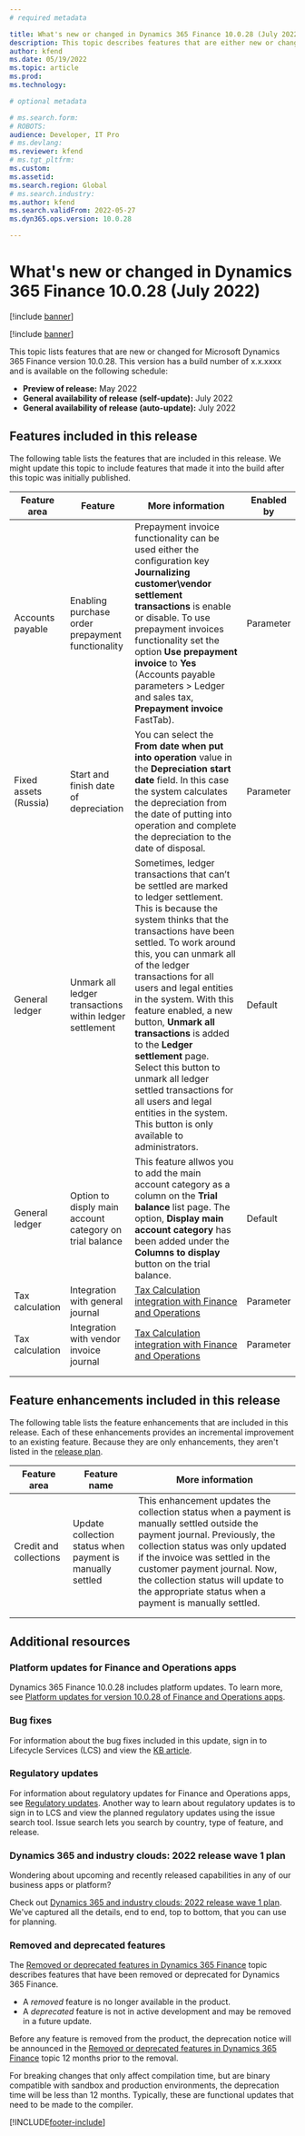 ```yaml
---
# required metadata

title: What's new or changed in Dynamics 365 Finance 10.0.28 (July 2022)
description: This topic describes features that are either new or changed in the Microsoft Dynamics 365 Finance version 10.0.28 preview release.
author: kfend
ms.date: 05/19/2022
ms.topic: article
ms.prod: 
ms.technology: 

# optional metadata

# ms.search.form: 
# ROBOTS: 
audience: Developer, IT Pro
# ms.devlang: 
ms.reviewer: kfend
# ms.tgt_pltfrm: 
ms.custom: 
ms.assetid: 
ms.search.region: Global
# ms.search.industry: 
ms.author: kfend
ms.search.validFrom: 2022-05-27
ms.dyn365.ops.version: 10.0.28

---
```


# What's new or changed in Dynamics 365 Finance 10.0.28 (July 2022)

[!include [banner](../includes/banner.md)]

[!include [banner](../includes/preview-banner.md)]

This topic lists features that are new or changed for Microsoft Dynamics 365 Finance version 10.0.28. This version has a build number of x.x.xxxx and is available on the following schedule:

- **Preview of release:** May 2022
- **General availability of release (self-update):** July 2022
- **General availability of release (auto-update):** July 2022

## Features included in this release

The following table lists the features that are included in this release. We might update this topic to include features that made it into the build after this topic was initially published.

| Feature area | Feature | More information | Enabled by |
|----|----|----|----|
|  Accounts payable  |  Enabling purchase order prepayment functionality    |  Prepayment invoice functionality can be used either the configuration key **Journalizing customer\vendor settlement transactions** is enable or disable. To use prepayment invoices functionality set the option **Use prepayment invoice** to **Yes** (Accounts payable parameters > Ledger and sales tax, **Prepayment invoice** FastTab).   |  Parameter  |
|  Fixed assets (Russia)  |  Start and finish date of depreciation   |  You can select the **From date when put into operation** value in the **Depreciation start date** field. In this case the system calculates the depreciation from the date of putting into operation and complete the depreciation to the date of disposal.   | Parameter   | 
| General ledger | Unmark all ledger transactions within ledger settlement   | Sometimes, ledger transactions that can’t be settled are marked to ledger settlement. This is because the system thinks that the transactions have been settled. To work around this, you can unmark all of the ledger transactions for all users and legal entities in the system. With this feature enabled, a new button, **Unmark all transactions** is added to the **Ledger settlement** page. Select this button to unmark all ledger settled transactions for all users and legal entities in the system. This button is only available to administrators. | Default  |
| General ledger   | Option to disply main account category on trial balance | This feature allwos you to add the main account category as a column on the **Trial balance** list page. The option, **Display main account category** has been added under the **Columns to display** button on the trial balance.   | Default |
| Tax calculation  | Integration with general journal   |  [Tax Calculation integration with Finance and Operations](../localizations/global-tax-calcuation-service-overview.md)  | Parameter   | 
| Tax calculation  | Integration with vendor invoice journal   | [Tax Calculation integration with Finance and Operations](../localizations/global-tax-calcuation-service-overview.md)  | Parameter   | 
|    |    |    |    | 
|    |    |    |    | 


## Feature enhancements included in this release

The following table lists the feature enhancements that are included in this release. Each of these enhancements provides an incremental improvement to an existing feature. Because they are only enhancements, they aren't listed in the [release plan](/dynamics365-release-plan/2021wave2/finance-operations/dynamics365-finance).

| Feature area | Feature name | More information |
|--------------|--------------|------------------|
| Credit and collections  | Update collection status when payment is manually settled | This enhancement updates the collection status when a payment is manually settled outside the payment journal. Previously, the collection status was only updated if the invoice was settled in the customer payment journal. Now, the collection status will update to the appropriate status when a payment is manually settled. |
|              |              |                  |
|              |              |                  |

## Additional resources

### Platform updates for Finance and Operations apps

Dynamics 365 Finance 10.0.28 includes platform updates. To learn more, see [Platform updates for version 10.0.28 of Finance and Operations apps](../../fin-ops-core/dev-itpro/get-started/whats-new-platform-updates-10-0-28.md).

### Bug fixes

For information about the bug fixes included in this update, sign in to Lifecycle Services (LCS) and view the [KB article](https://fix.lcs.dynamics.com/Issue/Details?bugId=).

### Regulatory updates

For information about regulatory updates for Finance and Operations apps, see [Regulatory updates](../localizations/regulatory-updates.md). Another way to learn about regulatory updates is to sign in to LCS and view the planned regulatory updates using the issue search tool. Issue search lets you search by country, type of feature, and release.

### Dynamics 365 and industry clouds: 2022 release wave 1 plan

Wondering about upcoming and recently released capabilities in any of our business apps or platform?

Check out [Dynamics 365 and industry clouds: 2022 release wave 1 plan](/dynamics365-release-plan/2022wave1/finance-operations/dynamics365-finance). We've captured all the details, end to end, top to bottom, that you can use for planning.

### Removed and deprecated features

The [Removed or deprecated features in Dynamics 365 Finance](removed-deprecated-features-finance.md) topic describes features that have been removed or deprecated for Dynamics 365 Finance.

- A *removed* feature is no longer available in the product.
- A *deprecated* feature is not in active development and may be removed in a future update.

Before any feature is removed from the product, the deprecation notice will be announced in the [Removed or deprecated features in Dynamics 365 Finance](removed-deprecated-features-finance.md) topic 12 months prior to the removal.

For breaking changes that only affect compilation time, but are binary compatible with sandbox and production environments, the deprecation time will be less than 12 months. Typically, these are functional updates that need to be made to the compiler.

[!INCLUDE[footer-include](../../includes/footer-banner.md)]

